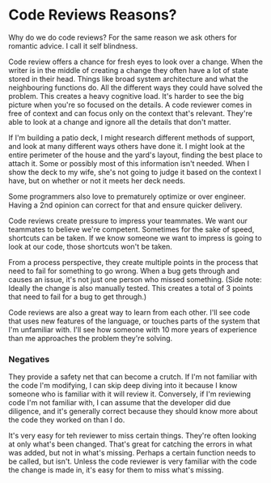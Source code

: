# Code Reviews Reasons?

Why do we do code reviews? For the same reason we ask others for romantic advice. I call it self blindness.

Code review offers a chance for fresh eyes to look over a change. When the writer is in the middle of creating a change they often have a lot of state stored in their head. Things like broad system architecture and what the neighbouring functions do. All the different ways they could have solved the problem. This creates a heavy cognitive load. It's harder to see the big picture when you're so focused on the details. A code reviewer comes in free of context and can focus only on the context that's relevant. They're able to look at a change and ignore all the details that don't matter.

If I'm building a patio deck, I might research different methods of support, and look at many different ways others have done it. I might look at the entire perimeter of the house and the yard's layout, finding the best place to attach it. Some or possibly most of this information isn't needed. When I show the deck to my wife, she's not going to judge it based on the context I have, but on whether or not it meets her deck needs.

Some programmers also love to prematurely optimize or over engineer. Having a 2nd opinion can correct for that and ensure quicker delivery.

Code reviews create pressure to impress your teammates. We want our teammates to believe we're competent. Sometimes for the sake of speed, shortcuts can be taken. If we know someone we want to impress is going to look at our code, those shortcuts won't be taken.

From a process perspective, they create multiple points in the process that need to fail for something to go wrong. When a bug gets through and causes an issue, it's not just one person who missed something. (Side note: Ideally the change is also manually tested. This creates a total of 3 points that need to fail for a bug to get through.)

Code reviews are also a great way to learn from each other. I'll see code that uses new features of the language, or touches parts of the system that I'm unfamiliar with. I'll see how someone with 10 more years of experience than me approaches the problem they're solving.

### Negatives

They provide a safety net that can become a crutch. If I'm not familiar with the code I'm modifying, I can skip deep diving into it because I know someone who is familiar with it will review it. Conversely, if I'm reviewing code I'm not familiar with, I can assume that the developer did due diligence, and it's generally correct because they should know more about the code they worked on than I do.

It's very easy for teh reviewer to miss certain things. They're often looking at only what's been changed. That's great for catching the errors in what was added, but not in what's missing. Perhaps a certain function needs to be called, but isn't. Unless the code reviewer is very familiar with the code the change is made in, it's easy for them to miss what's missing.